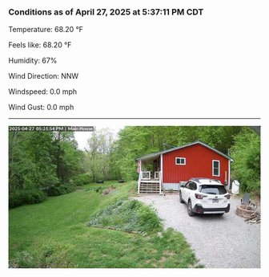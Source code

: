### Conditions as of April 27, 2025 at 5:37:11 PM CDT 

Temperature: 68.20 &deg;F

Feels like: 68.20 &deg;F

Humidity: 67%

Wind Direction: NNW

Windspeed: 0.0 mph

Wind Gust: 0.0 mph

---

<img src="./images/latest.jpeg"/>

